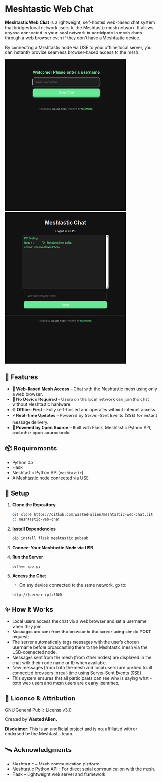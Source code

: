 # Meshtastic Web Chat

**Meshtastic Web Chat** is a lightweight, self-hosted web-based chat system that bridges local network users to the Meshtastic mesh network. It allows anyone connected to your local network to participate in mesh chats through a web browser even if they don't have a Meshtastic device.

By connecting a Meshtastic node via USB to your offline/local server, you can instantly provide seamless browser-based access to the mesh.

<img src="img/img1.png" alt="Meshtastic Web Chat Image 1" width="400" />
<img src="img/img2.png" alt="Meshtastic Web Chat Image 2" width="400" />

## 🚀 Features

* 📡 **Web-Based Mesh Access** – Chat with the Meshtastic mesh using only a web browser.
* 🔌 **No Device Required** – Users on the local network can join the chat without Meshtastic hardware.
* 🌐 **Offline-First** – Fully self-hosted and operates without internet access.
* ⚡ **Real-Time Updates** – Powered by Server-Sent Events (SSE) for instant message delivery.
* 🔧 **Powered by Open Source** – Built with Flask, Meshtastic Python API, and other open-source tools.

## 📦 Requirements

* Python 3.x
* Flask
* Meshtastic Python API (`meshtastic`)
* A Meshtastic node connected via USB

## 🔧 Setup

1. **Clone the Repository**
   ```bash
   git clone https://github.com/wasted-alien/meshtastic-web-chat.git
   cd meshtastic-web-chat
   ```

2. **Install Dependencies**
   ```bash
   pip install flask meshtastic pubsub
   ```

3. **Connect Your Meshtastic Node via USB**

4. **Run the Server**
   ```bash
   python app.py
   ```

5. **Access the Chat**
   * On any device connected to the same network, go to:
   ```
   http://[server-ip]:5000
   ```

## ✨ How It Works

* Local users access the chat via a web browser and set a username when they join.
* Messages are sent from the browser to the server using simple POST requests.
* The server automatically tags messages with the user’s chosen username before broadcasting them to the Meshtastic mesh via the USB-connected node.
* Messages sent from the mesh (from other nodes) are displayed in the chat with their node name or ID when available.
* New messages (from both the mesh and local users) are pushed to all connected browsers in real-time using Server-Sent Events (SSE).
* This system ensures that all participants can see who is saying what - both web users and mesh users are clearly identified.

## 📄 License & Attribution

GNU General Public License v3.0

Created by **Wasted Alien.**

**Disclaimer:** This is an unofficial project and is not affiliated with or endorsed by the Meshtastic team.

## 🛰️ Acknowledgments

* Meshtastic – Mesh communication platform.
* Meshtastic Python API – For direct serial communication with the mesh.
* Flask – Lightweight web server and framework.